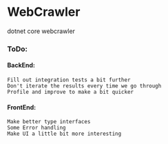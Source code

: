 # WebCrawler
dotnet core webcrawler


### ToDo:<br/>
  #### BackEnd:<br/>
    Fill out integration tests a bit further 
    Don't iterate the results every time we go through
    Profile and improve to make a bit quicker
    
  
  #### FrontEnd: <br/>
    Make better type interfaces
    Some Error handling 
    Make UI a little bit more interesting

    

